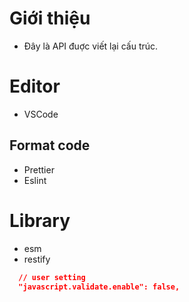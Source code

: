 # Giới thiệu
 - Đây là API đuợc viết lại cấu trúc.

# Editor
 - VSCode
 ## Format code
 - Prettier
 - Eslint

# Library
 - esm
 - restify


```json
  // user setting
  "javascript.validate.enable": false,
```